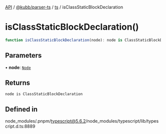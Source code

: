 [API](../../../../../packages.md) / [@kubb/parser-ts](../../../index.md) / [ts](../index.md) / isClassStaticBlockDeclaration

# isClassStaticBlockDeclaration()

```ts
function isClassStaticBlockDeclaration(node): node is ClassStaticBlockDeclaration
```

## Parameters

• **node**: [`Node`](../interfaces/Node.md)

## Returns

`node is ClassStaticBlockDeclaration`

## Defined in

node\_modules/.pnpm/typescript@5.6.2/node\_modules/typescript/lib/typescript.d.ts:8889
